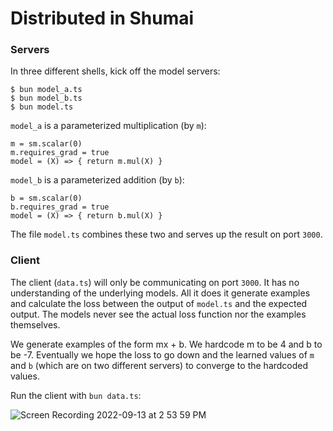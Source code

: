 # Distributed in Shumai


### Servers

In three different shells, kick off the model servers:
```
$ bun model_a.ts
$ bun model_b.ts
$ bun model.ts
```

`model_a` is a parameterized multiplication (by `m`):

```
m = sm.scalar(0)
m.requires_grad = true
model = (X) => { return m.mul(X) }
```

`model_b` is a parameterized addition (by `b`):

```
b = sm.scalar(0)
b.requires_grad = true
model = (X) => { return b.mul(X) }
```

The file `model.ts` combines these two and serves up the result on port `3000`.

### Client

The client (`data.ts`) will only be communicating on port `3000`.  It has no understanding of the underlying models.
All it does it generate examples and calculate the loss between the output of `model.ts` and the expected output. 
The models never see the actual loss function nor the examples themselves.

We generate examples of the form mx + b.  We hardcode m to be 4 and b to be -7. Eventually we hope the loss to go down and the learned values of `m` and `b` (which are on two different servers) to converge to the hardcoded values.

Run the client with `bun data.ts`:

![Screen Recording 2022-09-13 at 2 53 59 PM](https://user-images.githubusercontent.com/4842908/189988722-5fc2bc77-ff80-4d2d-8738-f868f5b7eaf7.gif)

